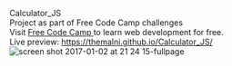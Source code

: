 Calculator_JS<br>
Project as part of  Free Code Camp challenges<br>
Visit [Free Code Camp ]( https://www.freecodecamp.com) to learn web development for free.<br>
Live preview: https://themalni.github.io/Calculator_JS/<br>
![screen shot 2017-01-02 at 21 24 15-fullpage](https://cloud.githubusercontent.com/assets/12295765/21595805/44958046-d132-11e6-8eb7-ad4802c2bde8.png)



